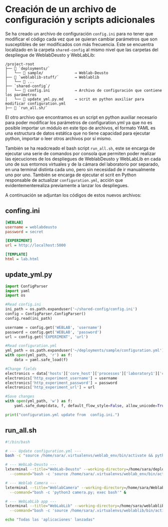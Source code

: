 # Creación de un archivo de configuración y scripts adicionales
Se ha creado un archivo de configuración `config.ini` para no tener que modificar el código cada vez que se quieran cambiar parámetros que son susceptibles de ser modificados con más frecuencia. Este se encuentra localizado en la carpeta `shared-config` al mismo nivel que las carpetas del despliegue de WeblabDeusto y WebLabLib:

```
/project-root
├── 📁 `deployments/`
│   └── 📁 sample/              → Weblab-Deusto
├── 📁 `weblablib-stuff/`       → Weblablib
│   └── 📁 ...            
├── `shared-config`/
│   └── 📄 config.ini           → Archivo de configuración que contiene los parámetros
│   └── 📄 update_yml.py.md     → scrit en python auxiliar para modificar configuration.yml
├── 📄 `run_all.sh/`
```
El otro archivo que encontramos es un script en python auxiliar necesario para poder modificar los parámetros de configuration.yml ya que no es posible importar un módulo en este tipo de archivos, el formato YAML es una estructura de datos estática que no tiene capacidad para ejecutar python, importar o leer otros archivos por sí mismo.

También se ha readcreado el bash script `run_all.sh`, este se encarga de ejecutar una serie de comandos por consola que permiten poder realizar las ejecuciones de los despliegues de WeblabDeusto y WebLabLib en cada uno de sus entornos virtuales y de la cámara del laboratorio por separado, en una terminal distinta cada uno, pero sin necesidad de ir manualmente uno por uno. También se encarga de ejecutar el scrit en Python responsable de actualizar `configuration.yml`, acción que evidentementerealiza previamente a lanzar los despliegues.

A continuación se adjuntan los códigos de estos nuevos archivos:

## confing.ini
``` ini
[WEBLAB]
username = weblabdeusto
password = secret

[EXPERIMENT]
url = http://localhost:5000

[TEMPLATE]
html = lab.html
```
## update_yml.py
``` py
import ConfigParser
import yaml
import os

#Read config.ini
ini_path = os.path.expanduser('~/shared-config/config.ini')
config = ConfigParser.ConfigParser()
config.read(ini_path)

username = config.get('WEBLAB', 'username')
password = config.get('WEBLAB', 'password')
url = config.get('EXPERIMENT', 'url')

#Read configuration.yml
yml_path = os.path.expanduser('~/deployments/sample/configuration.yml')
with open(yml_path, 'r') as f:
    data = yaml.safe_load(f)

#Change fields
electronics = data['hosts']['core_host']['processes']['laboratory1']['components']['electronics']['config']
electronics['http_experiment_username'] = username
electronics['http_experiment_password'] = password
electronics['http_experiment_url'] = url

#Save changes
with open(yml_path, 'w') as f:
    yaml.safe_dump(data, f, default_flow_style=False, allow_unicode=True)

print("configuration.yml update from  config.ini.")
```
## run_all.sh
``` sh
#!/bin/bash

# --- Update configuration.yml ---
bash -c "source /home/sara/.virtualenvs/weblab_env/bin/activate && python /home/sara/shared-config/update_yml.py"

# --- WebLab-Deusto ---
lxterminal --title="WebLab-Deusto" --working-directory=/home/sara/deployments \
  --command="bash -c 'source /home/sara/.virtualenvs/weblab_env/bin/activate && weblab-admin start sample; exec bash'" &

# --- Weblab Camera ---
lxterminal --title="WeblabCamera" --working-directory=/home/sara/WeblabCamera \
  --command="bash -c 'python3 camera.py; exec bash'" &

# --- WebLabLib app ---
lxterminal --title="WebLabLib" --working-directory=/home/sara/weblablib-stuff \
  --command="bash -c 'source /home/sara/.virtualenvs/weblablib/bin/activate && export FLASK_DEBUG=1 && export FLASK_APP=laboratory.py && flask run; exec bash'" &

echo "Todas las 'aplicaciones' lanzadas"

```